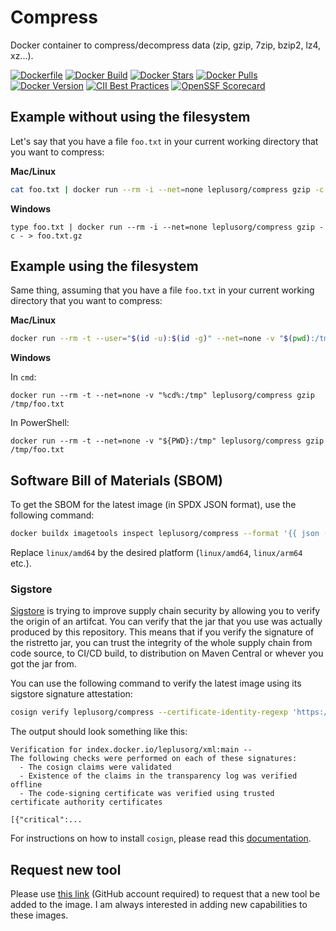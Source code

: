 # Compress

Docker container to compress/decompress data (zip, gzip, 7zip, bzip2, lz4, xz...).

[![Dockerfile](https://img.shields.io/badge/GitHub-Dockerfile-blue)](compress/Dockerfile)
[![Docker Build](https://github.com/leplusorg/docker-compress/workflows/Docker/badge.svg)](https://github.com/leplusorg/docker-compress/actions?query=workflow:"Docker")
[![Docker Stars](https://img.shields.io/docker/stars/leplusorg/compress)](https://hub.docker.com/r/leplusorg/compress)
[![Docker Pulls](https://img.shields.io/docker/pulls/leplusorg/compress)](https://hub.docker.com/r/leplusorg/compress)
[![Docker Version](https://img.shields.io/docker/v/leplusorg/compress?sort=semver)](https://hub.docker.com/r/leplusorg/compress)
[![CII Best Practices](https://bestpractices.coreinfrastructure.org/projects/10082/badge)](https://bestpractices.coreinfrastructure.org/projects/10082)
[![OpenSSF Scorecard](https://api.securityscorecards.dev/projects/github.com/leplusorg/docker-compress/badge)](https://securityscorecards.dev/viewer/?uri=github.com/leplusorg/docker-compress)

## Example without using the filesystem

Let's say that you have a file `foo.txt` in your current working directory that you want to compress:

**Mac/Linux**

```bash
cat foo.txt | docker run --rm -i --net=none leplusorg/compress gzip -c - > foo.txt.gz
```

**Windows**

```batch
type foo.txt | docker run --rm -i --net=none leplusorg/compress gzip -c - > foo.txt.gz
```

## Example using the filesystem

Same thing, assuming that you have a file `foo.txt` in your current working directory that you want to compress:

**Mac/Linux**

```bash
docker run --rm -t --user="$(id -u):$(id -g)" --net=none -v "$(pwd):/tmp" leplusorg/compress gzip /tmp/foo.txt
```

**Windows**

In `cmd`:

```batch
docker run --rm -t --net=none -v "%cd%:/tmp" leplusorg/compress gzip /tmp/foo.txt
```

In PowerShell:

```pwsh
docker run --rm -t --net=none -v "${PWD}:/tmp" leplusorg/compress gzip /tmp/foo.txt
```

## Software Bill of Materials (SBOM)

To get the SBOM for the latest image (in SPDX JSON format), use the
following command:

```bash
docker buildx imagetools inspect leplusorg/compress --format '{{ json (index .SBOM "linux/amd64").SPDX }}'
```

Replace `linux/amd64` by the desired platform (`linux/amd64`, `linux/arm64` etc.).

### Sigstore

[Sigstore](https://docs.sigstore.dev) is trying to improve supply
chain security by allowing you to verify the origin of an
artifcat. You can verify that the jar that you use was actually
produced by this repository. This means that if you verify the
signature of the ristretto jar, you can trust the integrity of the
whole supply chain from code source, to CI/CD build, to distribution
on Maven Central or whever you got the jar from.

You can use the following command to verify the latest image using its
sigstore signature attestation:

```bash
cosign verify leplusorg/compress --certificate-identity-regexp 'https://github\.com/leplusorg/docker-compress/\.github/workflows/.+' --certificate-oidc-issuer 'https://token.actions.githubusercontent.com'
```

The output should look something like this:

```text
Verification for index.docker.io/leplusorg/xml:main --
The following checks were performed on each of these signatures:
  - The cosign claims were validated
  - Existence of the claims in the transparency log was verified offline
  - The code-signing certificate was verified using trusted certificate authority certificates

[{"critical":...
```

For instructions on how to install `cosign`, please read this [documentation](https://docs.sigstore.dev/cosign/system_config/installation/).

## Request new tool

Please use [this link](https://github.com/leplusorg/docker-compress/issues/new?assignees=thomasleplus&labels=enhancement&template=feature_request.md&title=%5BFEAT%5D) (GitHub account required) to request that a new tool be added to the image. I am always interested in adding new capabilities to these images.
